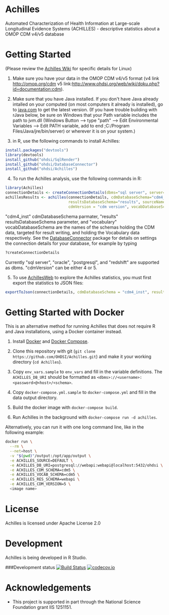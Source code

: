 Achilles
========
 
Automated Characterization of Health Information at Large-scale Longitudinal Evidence Systems (ACHILLES) - descriptive statistics about a OMOP CDM v4/v5 database

Getting Started
===============
(Please review the [Achilles Wiki](https://github.com/OHDSI/Achilles/wiki/Additional-instructions-for-Linux) for specific details for Linux)

1. Make sure you have your data in the OMOP CDM v4/v5 format  (v4 link http://omop.org/cdm v5 link:http://www.ohdsi.org/web/wiki/doku.php?id=documentation:cdm).

2. Make sure that you have Java installed. If you don't have Java already intalled on your computed (on most computers it already is installed), go to [java.com](http://java.com) to get the latest version.  (If you have trouble building with rJava below, be sure on Windows that your Path variable includes the path to jvm.dll (Windows Button --> type "path" --> Edit Environmental Variables --> Edit PATH variable, add to end ;C:/Program Files/Java/jre/bin/server) or wherever it is on your system.)

3. in R, use the following commands to install Achilles:

  ```r
  install.packages("devtools")
  library(devtools)
  install_github("ohdsi/SqlRender")
  install_github("ohdsi/DatabaseConnector")
  install_github("ohdsi/Achilles")
  ```
  
4. To run the Achilles analysis, use the following commands in R:

  ```r
  library(Achilles)
  connectionDetails <- createConnectionDetails(dbms="sql server", server="server.com")
  achillesResults <- achilles(connectionDetails, cdmDatabaseSchema="cdm4_inst", 
                              resultsDatabaseSchema="results", sourceName="My Source Name", 
                              cdmVersion = "cdm version", vocabDatabaseSchema="vocabulary")
  ```
  "cdm4_inst" cdmDatabaseSchema parmater, "results" resultsDatabaseSchema parameter, and "vocabulary" vocabDatabaseSchema are the names of the schemas holding the CDM data, targeted for result writing, and holding the Vocabulary data respectively. See the [DatabaseConnector](https://github.com/OHDSI/DatabaseConnector) package for details on settings the connection details for your database, for example by typing
  ```r
  ?createConnectionDetails
  ```
  Currently "sql server", "oracle", "postgresql", and "redshift" are supported as dbms.
  "cdmVersion" can be either 4 or 5.

5. To use [AchillesWeb](https://github.com/OHDSI/AchillesWeb) to explore the Achilles statistics, you must first export the statistics to JSON files:
  ```r
  exportToJson(connectionDetails, cdmDatabaseSchema = "cdm4_inst", resultsDatabaseSchema = "results", outputPath = "c:/myPath/AchillesExport", cdmVersion = "cdm version", vocabDatabaseSchema = "vocabulary")
  ```

Getting Started with Docker
===========================
This is an alternative method for running Achilles that does not require R and Java installations, using a Docker container instead.

1. Install [Docker](https://docs.docker.com/installation/) and [Docker Compose](https://docs.docker.com/compose/install/).

2. Clone this repository with git (`git clone https://github.com/OHDSI/Achilles.git`) and make it your working directory (`cd Achilles`).

3. Copy `env_vars.sample` to `env_vars` and fill in the variable definitions. The `ACHILLES_DB_URI` should be formatted as `<dbms>://<username>:<password>@<host>/<schema>`.

4. Copy `docker-compose.yml.sample` to `docker-compose.yml` and fill in the data output directory.

5. Build the docker image with `docker-compose build`.

6. Run Achilles in the background with `docker-compose run -d achilles`.

Alternatively, you can run it with one long command line, like in the following example:

```bash
docker run \
  --rm \
  --net=host \
  -v "$(pwd)"/output:/opt/app/output \
  -e ACHILLES_SOURCE=DEFAULT \
  -e ACHILLES_DB_URI=postgresql://webapi:webapi@localhost:5432/ohdsi \
  -e ACHILLES_CDM_SCHEMA=cdm5 \
  -e ACHILLES_VOCAB_SCHEMA=cdm5 \
  -e ACHILLES_RES_SCHEMA=webapi \
  -e ACHILLES_CDM_VERSION=5 \
  <image name>
```

License
=======
Achilles is licensed under Apache License 2.0

Development
===========
Achilles is being developed in R Studio.

###Development status
[![Build Status](https://travis-ci.org/OHDSI/Achilles.svg?branch=master)](https://travis-ci.org/OHDSI/Achilles)
[![codecov.io](https://codecov.io/github/OHDSI/Achilles/coverage.svg?branch=master)](https://codecov.io/github/OHDSI/Achilles?branch=master)



# Acknowledgements
- This project is supported in part through the National Science Foundation grant IIS 1251151.
